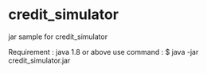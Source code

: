 # credit_simulator
jar sample for credit_simulator



Requirement : 
java 1.8 or above
use command : 
$ java -jar credit_simulator.jar
